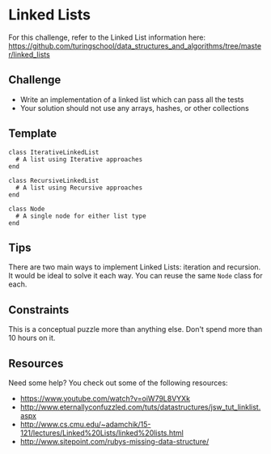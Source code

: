 # Linked Lists

For this challenge, refer to the Linked List information here:
https://github.com/turingschool/data_structures_and_algorithms/tree/master/linked_lists

## Challenge

* Write an implementation of a linked list which can pass all the tests
* Your solution should not use any arrays, hashes, or other collections

## Template

```
class IterativeLinkedList
  # A list using Iterative approaches
end

class RecursiveLinkedList
  # A list using Recursive approaches
end

class Node
  # A single node for either list type
end
```

## Tips

There are two main ways to implement Linked Lists: iteration and recursion. It
would be ideal to solve it each way. You can reuse the same `Node` class for each.

## Constraints

This is a conceptual puzzle more than anything else. Don't spend more than 10
hours on it.

## Resources

Need some help? You check out some of the following resources:

* https://www.youtube.com/watch?v=oiW79L8VYXk
* http://www.eternallyconfuzzled.com/tuts/datastructures/jsw_tut_linklist.aspx
* http://www.cs.cmu.edu/~adamchik/15-121/lectures/Linked%20Lists/linked%20lists.html
* http://www.sitepoint.com/rubys-missing-data-structure/
